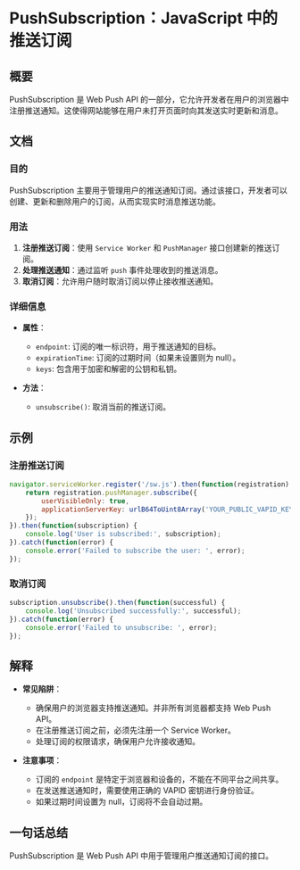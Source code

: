 <!--
Meta Description: # PushSubscription：JavaScript 中的推送订阅 ## 概要 PushSubscription 是 Web Push API 的一部分，它允许开发者在用户的浏览器中注册推送通知。这使得网站能够在用户未打开页面时向其发送实时更新和消息。 ## 文档 ### 目的 PushSub...
Meta Keywords: error, function, pushsubscription, push, console
-->

# PushSubscription：JavaScript 中的推送订阅

## 概要
PushSubscription 是 Web Push API 的一部分，它允许开发者在用户的浏览器中注册推送通知。这使得网站能够在用户未打开页面时向其发送实时更新和消息。

## 文档

### 目的
PushSubscription 主要用于管理用户的推送通知订阅。通过该接口，开发者可以创建、更新和删除用户的订阅，从而实现实时消息推送功能。

### 用法
1. **注册推送订阅**：使用 `Service Worker` 和 `PushManager` 接口创建新的推送订阅。
2. **处理推送通知**：通过监听 `push` 事件处理收到的推送消息。
3. **取消订阅**：允许用户随时取消订阅以停止接收推送通知。

### 详细信息
- **属性**：
  - `endpoint`: 订阅的唯一标识符，用于推送通知的目标。
  - `expirationTime`: 订阅的过期时间（如果未设置则为 null）。
  - `keys`: 包含用于加密和解密的公钥和私钥。

- **方法**：
  - `unsubscribe()`: 取消当前的推送订阅。

## 示例

### 注册推送订阅
```javascript
navigator.serviceWorker.register('/sw.js').then(function(registration) {
    return registration.pushManager.subscribe({
        userVisibleOnly: true,
        applicationServerKey: urlB64ToUint8Array('YOUR_PUBLIC_VAPID_KEY')
    });
}).then(function(subscription) {
    console.log('User is subscribed:', subscription);
}).catch(function(error) {
    console.error('Failed to subscribe the user: ', error);
});
```

### 取消订阅
```javascript
subscription.unsubscribe().then(function(successful) {
    console.log('Unsubscribed successfully:', successful);
}).catch(function(error) {
    console.error('Failed to unsubscribe: ', error);
});
```

## 解释
- **常见陷阱**：
  - 确保用户的浏览器支持推送通知。并非所有浏览器都支持 Web Push API。
  - 在注册推送订阅之前，必须先注册一个 Service Worker。
  - 处理订阅的权限请求，确保用户允许接收通知。

- **注意事项**：
  - 订阅的 `endpoint` 是特定于浏览器和设备的，不能在不同平台之间共享。
  - 在发送推送通知时，需要使用正确的 VAPID 密钥进行身份验证。
  - 如果过期时间设置为 null，订阅将不会自动过期。

## 一句话总结
PushSubscription 是 Web Push API 中用于管理用户推送通知订阅的接口。